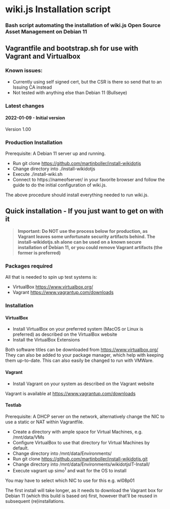 # wiki.js Installation script

### Bash script automating the installation of wiki.js Open Source Asset Management on Debian 11

## Vagrantfile and bootstrap.sh for use with Vagrant and Virtualbox

### Known issues:
  - Currently using self signed cert, but the CSR is there so send that to an Issuing CA instead
  - Not tested with anything else than Debian 11 (Bullseye)

### Latest changes 
#### 2022-01-09 - Initial version
  Version 1.00

### Production Installation
Prerequisite: A Debian 11 server up and running.
- Run git clone https://github.com/martinboller/install-wikidotjs
- Change directory into ./install-wikidotjs
- Execute ./install-wiki.sh
- Connect to https://nameofserver/ in your favorite browser and follow the guide to do the initial configuration of wiki.js.

The above procedure should install everything needed to run wiki.js.


## Quick installation - If you just want to get on with it

>**Important: Do NOT use the process below for production, as Vagrant leaves some unfortunate security artifacts behind. The install-wikidotjs.sh alone can be used on a known secure installation of Debian 11, or you could remove Vagrant artifacts (the former is preferred)**

### Packages required
All that is needed to spin up test systems is:
 - VirtualBox https://www.virtualbox.org/
 - Vagrant https://www.vagrantup.com/downloads
 
### Installation
#### VirtualBox
 - Install VirtualBox on your preferred system (MacOS or Linux is preferred) as described on the VirtualBox website
 - Install the VirtualBox Extensions

Both software titles can be downloaded from https://www.virtualbox.org/
They can also be added to your package manager, which help with keeping them up-to-date. This can also easily be changed to run with VMWare.
 
#### Vagrant
 - Install Vagrant on your system as described on the Vagrant website

Vagrant is available at https://www.vagrantup.com/downloads
 
#### Testlab
Prerequisite: A DHCP server on the network, alternatively change the NIC to use a static or NAT within Vagrantfile.
 - Create a directory with ample space for Virtual Machines, e.g. /mnt/data/VMs
 - Configure VirtualBox to use that directory for Virtual Machines by default.
 - Change directory into /mnt/data/Environments/
 - Run git clone https://github.com/martinboller/install-wikidotjs.git
 - Change directory into /mnt/data/Environments/wikidotjsIT-Install/
 - Execute vagrant up simo<sup>1</sup> and wait for the OS to install


You may have to select which NIC to use for this e.g. wl08p01
 
The first install will take longer, as it needs to download the Vagrant box for Debian 11 (which this build is based on) first, however that’ll be reused in subsequent (re)installations.